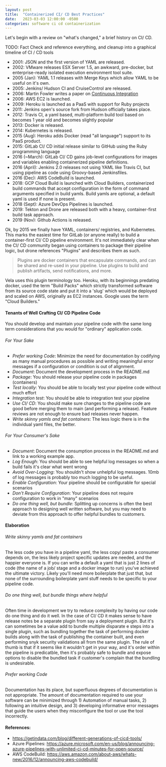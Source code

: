 ```yaml
---
layout: post
title:  "Containerized CI/ CD Best Practices"
date:   2023-03-03 12:00:00 -0500
categories: software ci cd containerization
---
```


Let's begin with a review on "what's changed," a brief history on CI/ CD.

TODO: Fact Check and reference everything, and cleanup into a graphical timeline of CI / CD tools

- 2001: JSON and the first version of YAML are released.
- 2002: VMware releases ESX Server 1.5, an awkward, pre-docker, but enterprise-ready isolated execution environment tool suite.
- 2005 (Jan): YAML 1.1 releases with Merge Keys which allow YAML to be useful on it's own.
- 2005: Jenkins/ Hudson CI and CruiseControl are released.
- 2006: Martin Fowler writes a paper on [Continuous Integration](https://martinfowler.com/articles/continuousIntegration.html)
- 2006: AWS EC2 is launched.
- 2009: Heroku is launched as a PaaS with support for Ruby projects
- 2011: Jenkins open's source fork from Hudson officially takes place.
- 2012: Travis CI, a yaml based, multi-platform build tool based on becomes 1 year old and becomes slightly popular
- 2013: Docker is released.
- 2014: Kubernetes is released.
- 2015 (Aug): Heroku adds Docker (read "all language") support to its PaaS product.
- 2015: GitLab CI/ CD initial release similar to GitHub using the Ruby programming language
- 2016 (~March): GitLab CI/ CD gains job-level configurations for images and variables enabling containerized pipeline definitions.
- 2016 (April): Jenkins 2.0 releases not using YAML like Travis CI, but using pipeline as code using Groovy-based Jenkinsfiles.
- 2016 (Dec): AWS CodeBuild is launched.
- 2018: GCP Cloud Build is launched with Cloud Builders, containerized build commands that accept configuration in the form of command arguments specified in build yamls.  Build yamls are optional, a default yaml is used if none is present.
- 2018 (Sept): Azure DevOps Pipelines is launched.
- 2019: Tekton and Drone are released both with a heavy, container-first build task approach.
- 2019 (Nov): Github Actions is released.

Ok, by 2015 we finally have YAML, containers/ registries, and Kubernetes.  This marks the easiest time for GitLab (or anyone really) to build a container-first CI/ CD pipeline environment.  It's not immediately clear when the CI/ CD community began using containers to package their pipeline logic, but drone references "Plugins" and describes them as such.

> Plugins are docker containers that encapsulate commands, and can be shared and re-used in your pipeline. Use plugins to build and publish artifacts, send notifications, and more.

Vela uses this plugin terminology too.  Heroku, with its beginnings predating docker, used the term "Build Packs" which strictly transformed software from its source code state and put it into a 'slug' which would be deployed and scaled on AWS, originally as EC2 instances.  Google uses the term "Cloud Builders."


#### Tenants of Well Crafting CI/ CD Pipeline Code

You should develop and maintain your pipeline code with the same long term considerations that you would for "ordinary" application code.

###### For Your Sake

- *Prefer working Code*: Minimize the need for documentation by codifying as many manual procedures as possible and writing meaningful error messages if a configuration or condition is out of alignment.
- *Document*: Document the development process in the README.md
- *Package*: You should release your pipeline code in packages (containers)
- *Test locally*: You should be able to locally test your pipeline code without much effort
- *Integration test*: You should be able to integration test your pipeline
- *Use CI/ CD*: You should make sure changes to the pipeline code are good before merging them to main (and performing a release).  Feature reviews are not enough to ensure bad releases never happen.
- *Write skinny yamls and fat containers*: The less logic there is in the individual yaml files, the better.

###### For Your Consumer's Sake

- *Document*: Document the consumption process in the README.md and link to a working example app.
- *Log Enough*: You should be able to see helpful log messages so when a build fails it's clear what went wrong
- *Avoid Over-Logging*: You shouldn't show unhelpful log messages.  10mb of log messages is probably too much logging to be useful.
- *Enable Configuration*: Your pipeline should be configurable for special scenarios
- *Don't Require Configuration*: Your pipeline does not require configuration to work in "many" scenarios
- *Do one thing well, but bundle*: Splitting up concerns is often the best approach to designing well written software, but you may need to deviate from this approach to offer helpful bundles to customers.

#### Elaboration

###### Write skinny yamls and fat containers
The less code you have in a pipeline yaml, the less copy/ paste a consumer depends on, the less likely project specific updates are needed, and the happier everyone is.  If you can write a default a yaml that is just 2 lines of code (the name of a job/ stage and a docker image to run) you've achieved the ultimate victory.  Likely you'll need more boilerplate that just that, but none of the surrounding boilerplate yaml stuff needs to be specific to your pipeline code.

###### Do one thing well, but bundle things where helpful
Often time in development we try to reduce complexity by having our code do one thing and do it well.  In the case of CI/ CD it makes sense to have release notes be a separate plugin from say a deployment plugin.  But it's can sometimes be a value add to bundle multiple disparate e steps into a single plugin, such as bundling together the task of performing docker builds along with the task of publishing the container built, and even performing snyk security validations all from the same plugin.  The rule of thumb is that if it seems like it wouldn't get in your way, and it's order within the pipeline is predicatble, then it's probably safe to bundle and expose options to disable the bundled task if customer's complain that the bundling is undesirable.

###### Prefer working Code
Documentation has its place, but superfluous degrees of documentation is not appropriate.  The amount of documentation required to use your software can be minimized through 1) Automation of manual tasks, 2) following an intuitive design, and 3) developing informative error messages that guide the users when they misconfigure the tool or use the tool incorrectly.



#### References:
- https://getindata.com/blog/different-generations-of-cicd-tools/
- Azure Pipelines: https://azure.microsoft.com/en-us/blog/announcing-azure-pipelines-with-unlimited-ci-cd-minutes-for-open-source/
- AWS CodeBuild: https://aws.amazon.com/about-aws/whats-new/2016/12/announcing-aws-codebuild/
